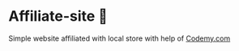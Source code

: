 # Affiliate-site :money_mouth_face:                                                                                                                                                                                                                                                                                                                                                
Simple website affiliated with local store
 with help of <a href="http://johnelder.com/">Codemy.com</a>
